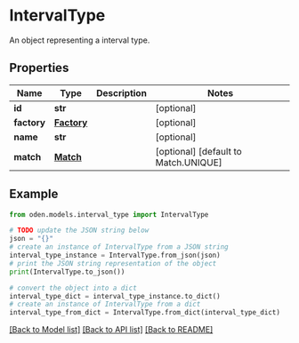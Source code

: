 # IntervalType

An object representing a interval type.

## Properties

Name | Type | Description | Notes
------------ | ------------- | ------------- | -------------
**id** | **str** |  | [optional] 
**factory** | [**Factory**](Factory.md) |  | [optional] 
**name** | **str** |  | [optional] 
**match** | [**Match**](Match.md) |  | [optional] [default to Match.UNIQUE]

## Example

```python
from oden.models.interval_type import IntervalType

# TODO update the JSON string below
json = "{}"
# create an instance of IntervalType from a JSON string
interval_type_instance = IntervalType.from_json(json)
# print the JSON string representation of the object
print(IntervalType.to_json())

# convert the object into a dict
interval_type_dict = interval_type_instance.to_dict()
# create an instance of IntervalType from a dict
interval_type_from_dict = IntervalType.from_dict(interval_type_dict)
```
[[Back to Model list]](../README.md#documentation-for-models) [[Back to API list]](../README.md#documentation-for-api-endpoints) [[Back to README]](../README.md)


